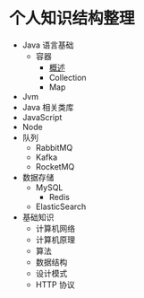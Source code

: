 # 个人知识结构整理

* Java 语言基础
  * 容器
    * [概述](/java-language/container/summary.md)
    * Collection
    * Map
* Jvm
* Java 相关类库
* JavaScript
* Node
* 队列
  * RabbitMQ
  * Kafka
  * RocketMQ
* 数据存储
  * MySQL
    * Redis
  * ElasticSearch
* 基础知识
  * 计算机网络
  * 计算机原理
  * 算法
  * 数据结构
  * 设计模式
  * HTTP 协议

